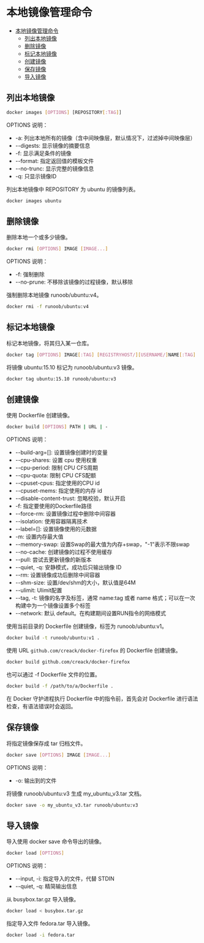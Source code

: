 # 本地镜像管理命令

- [本地镜像管理命令](#%e6%9c%ac%e5%9c%b0%e9%95%9c%e5%83%8f%e7%ae%a1%e7%90%86%e5%91%bd%e4%bb%a4)
  - [列出本地镜像](#%e5%88%97%e5%87%ba%e6%9c%ac%e5%9c%b0%e9%95%9c%e5%83%8f)
  - [删除镜像](#%e5%88%a0%e9%99%a4%e9%95%9c%e5%83%8f)
  - [标记本地镜像](#%e6%a0%87%e8%ae%b0%e6%9c%ac%e5%9c%b0%e9%95%9c%e5%83%8f)
  - [创建镜像](#%e5%88%9b%e5%bb%ba%e9%95%9c%e5%83%8f)
  - [保存镜像](#%e4%bf%9d%e5%ad%98%e9%95%9c%e5%83%8f)
  - [导入镜像](#%e5%af%bc%e5%85%a5%e9%95%9c%e5%83%8f)

## 列出本地镜像

```sh
docker images [OPTIONS] [REPOSITORY[:TAG]]
```

OPTIONS 说明：

- -a: 列出本地所有的镜像（含中间映像层，默认情况下，过滤掉中间映像层）
- --digests: 显示镜像的摘要信息
- -f: 显示满足条件的镜像
- --format: 指定返回值的模板文件
- --no-trunc: 显示完整的镜像信息
- -q: 只显示镜像ID

列出本地镜像中 REPOSITORY 为 ubuntu 的镜像列表。

```sh
docker images ubuntu
```

## 删除镜像

删除本地一个或多少镜像。

```sh
docker rmi [OPTIONS] IMAGE [IMAGE...]
```

OPTIONS 说明：

- -f: 强制删除
- --no-prune: 不移除该镜像的过程镜像，默认移除

强制删除本地镜像 runoob/ubuntu:v4。

```sh
docker rmi -f runoob/ubuntu:v4
```

## 标记本地镜像

标记本地镜像，将其归入某一仓库。

```sh
docker tag [OPTIONS] IMAGE[:TAG] [REGISTRYHOST/][USERNAME/]NAME[:TAG]
```

将镜像 ubuntu:15.10 标记为 runoob/ubuntu:v3 镜像。

```sh
docker tag ubuntu:15.10 runoob/ubuntu:v3
```

## 创建镜像

使用 Dockerfile 创建镜像。

```sh
docker build [OPTIONS] PATH | URL | -
```

OPTIONS 说明：

- --build-arg=[]: 设置镜像创建时的变量
- --cpu-shares: 设置 cpu 使用权重
- --cpu-period: 限制 CPU CFS周期
- --cpu-quota: 限制 CPU CFS配额
- --cpuset-cpus: 指定使用的CPU id
- --cpuset-mems: 指定使用的内存 id
- --disable-content-trust: 忽略校验，默认开启
- -f: 指定要使用的Dockerfile路径
- --force-rm: 设置镜像过程中删除中间容器
- --isolation: 使用容器隔离技术
- --label=[]: 设置镜像使用的元数据
- -m: 设置内存最大值
- --memory-swap: 设置Swap的最大值为内存+swap，"-1"表示不限swap
- --no-cache: 创建镜像的过程不使用缓存
- --pull: 尝试去更新镜像的新版本
- --quiet, -q: 安静模式，成功后只输出镜像 ID
- --rm: 设置镜像成功后删除中间容器
- --shm-size: 设置/dev/shm的大小，默认值是64M
- --ulimit: Ulimit配置
- --tag, -t: 镜像的名字及标签，通常 name:tag 或者 name 格式；可以在一次构建中为一个镜像设置多个标签
- --network: 默认 default。在构建期间设置RUN指令的网络模式

使用当前目录的 Dockerfile 创建镜像，标签为 runoob/ubuntu:v1。

```sh
docker build -t runoob/ubuntu:v1 .
```

使用 URL `github.com/creack/docker-firefox` 的 Dockerfile 创建镜像。

```sh
docker build github.com/creack/docker-firefox
```

也可以通过 -f Dockerfile 文件的位置。

```sh
docker build -f /path/to/a/Dockerfile .
```

在 Docker 守护进程执行 Dockerfile 中的指令前，首先会对 Dockerfile 进行语法检查，有语法错误时会返回。

## 保存镜像

将指定镜像保存成 tar 归档文件。

```sh
docker save [OPTIONS] IMAGE [IMAGE...]
```

OPTIONS 说明：

- -o: 输出到的文件

将镜像 runoob/ubuntu:v3 生成 my_ubuntu_v3.tar 文档。

```sh
docker save -o my_ubuntu_v3.tar runoob/ubuntu:v3
```

## 导入镜像

导入使用 docker save 命令导出的镜像。

```sh
docker load [OPTIONS]
```

OPTIONS 说明：

- --input, -i: 指定导入的文件，代替 STDIN
- --quiet, -q: 精简输出信息

从 busybox.tar.gz 导入镜像。

```sh
docker load < busybox.tar.gz
```

指定导入文件 fedora.tar 导入镜像。

```sh
docker load -i fedora.tar
```
